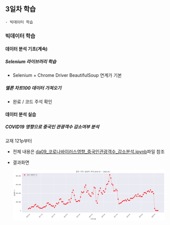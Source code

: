 ## 3일차 학습
    - 빅데이터 학습

### 빅데이터 학습

#### 데이터 분석 기초(계속)

##### Selenium 라이브러리 학습
- Selenium + Chrome Driver BeautifulSoup 연계가 기본

##### 멜론 차트100 데이터 가져오기
- 완료 / 코드 주석 확인

#### 데이터 분석 실습

##### COVID19 영향으로 중국인 관광객수 감소여부 분석
교재 121p부터
- 전체 내용은 [da09_코로나바이러스영향_중국인관광객수_감소분석.ipynb](https://github.com/Koeyh/bigdata-analysis-2024/blob/main/day03/da09_%EC%BD%94%EB%A1%9C%EB%82%98%EB%B0%94%EC%9D%B4%EB%9F%AC%EC%8A%A4%EC%98%81%ED%96%A5_%EC%A4%91%EA%B5%AD%EC%9D%B8%EA%B4%80%EA%B4%91%EA%B0%9D%EC%88%98_%EA%B0%90%EC%86%8C%EB%B6%84%EC%84%9D.ipynb)파일 참조
- 결과화면

    ![중국관광객](https://raw.githubusercontent.com/Koeyh/bigdata-analysis-2024/main/images/ba005.png)